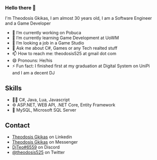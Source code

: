 ### Hello there 👋
I'm Theodosis Gkikas, I am almost 30 years old, I am a Software Engineer and a Game Developer


- 🔭 I’m currently working on Pobuca
- 🌱 I’m currently learning Game Development at UoWM
- 👯 I’m looking a job in a Game Studio
- 💬 Ask me about C#, Games or any Tech realted stuff
- 📫 How to reach me: theodosis525 at gmail dot com
- 😄 Pronouns: He/his
- ⚡ Fun fact: I finished first at my graduation at Digital System on UniPi and I am a decent DJ

## Skills
- 👨‍💻 C#, Java, Lua, Javascript
- ⚙️ ASP.NET, WEB API, .NET Core, Entity Framework
- 💽 MySQL, Microsoft SQL Server

## Contact
- [Theodosis Gkikas](https://www.linkedin.com/in/theodosis-gkikas-85b151161/) on Linkedin
- [Theodosis Gkikas](https://m.me/theodosis.ghikas) on Messenger
- [DjTeo#6559](https://discordapp.com/users/268792651610849290) on Discord
- [@theodosis525](https://twitter.com/theodosis525) on Twitter
